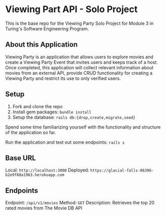 # Viewing Part API - Solo Project

This is the base repo for the Viewing Party Solo Project for Module 3 in Turing's Software Engineering Program. 

## About this Application

Viewing Party is an application that allows users to explore movies and create a Viewing Party Event that invites users and keeps track of a host. Once completed, this application will collect relevant information about movies from an external API, provide CRUD functionality for creating a Viewing Party and restrict its use to only verified users. 

## Setup

1. Fork and clone the repo
2. Install gem packages: `bundle install`
3. Setup the database: `rails db:{drop,create,migrate,seed}`

Spend some time familiarizing yourself with the functionality and structure of the application so far.

Run the application and test out some endpoints: `rails s`

## Base URL
  Local: `http://localhost:3000`
  Deployed: `https://glacial-falls-86396-b2e9f88a1963.herokuapp.com`

## Endpoints
  Endpoint: `/api/v1/movies`
  Method: `GET`
  Description: Retrieves the top 20 rated movies from The Movie DB API